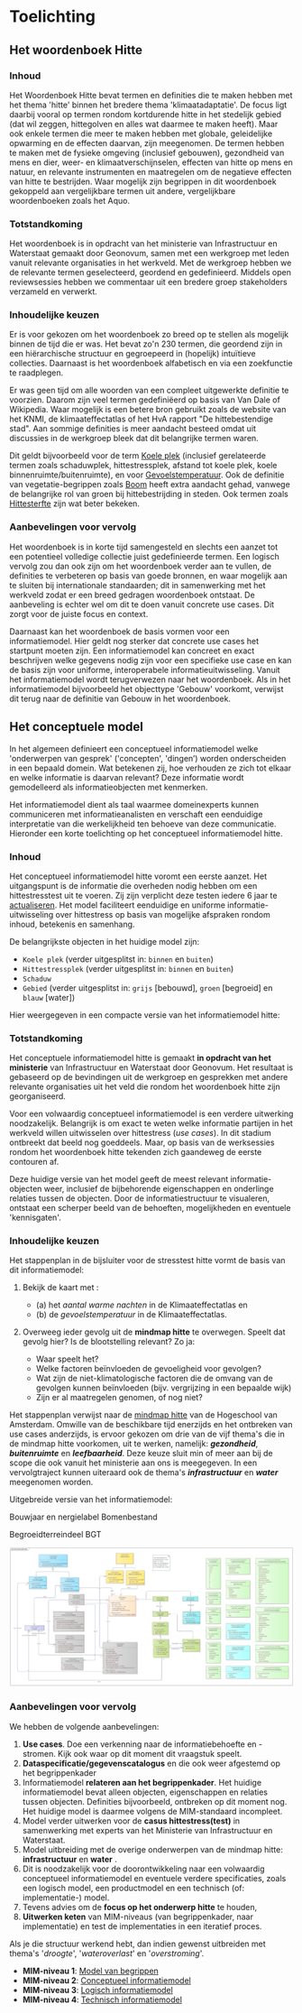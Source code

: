 # Toelichting

## Het woordenboek Hitte

### Inhoud

Het Woordenboek Hitte bevat termen en definities die te maken hebben met het thema 'hitte' binnen het bredere thema 'klimaatadaptatie'. De focus ligt daarbij vooral op termen rondom kortdurende hitte in het stedelijk gebied (dat wil zeggen, hittegolven en alles wat daarmee te maken heeft). Maar ook enkele termen die meer te maken hebben met globale, geleidelijke opwarming en de effecten daarvan, zijn meegenomen. De termen hebben te maken met de fysieke omgeving (inclusief gebouwen), gezondheid van mens en dier, weer- en klimaatverschijnselen, effecten van hitte op mens en natuur, en relevante instrumenten en maatregelen om de negatieve effecten van hitte te bestrijden. Waar mogelijk zijn begrippen in dit woordenboek gekoppeld aan vergelijkbare termen uit andere, vergelijkbare woordenboeken zoals het Aquo.

### Totstandkoming

Het woordenboek is in opdracht van het ministerie van Infrastructuur en Waterstaat gemaakt door Geonovum, samen met een werkgroep met leden vanuit relevante organisaties in het werkveld. Met de werkgroep hebben we de relevante termen geselecteerd, geordend en gedefinieerd. Middels open reviewsessies hebben we commentaar uit een bredere groep stakeholders verzameld en verwerkt. 

### Inhoudelijke keuzen

Er is voor gekozen om het woordenboek zo breed op te stellen als mogelijk binnen de tijd die er was. Het bevat zo'n 230 termen, die geordend zijn in een hiërarchische structuur en gegroepeerd in (hopelijk) intuïtieve collecties. Daarnaast is het woordenboek alfabetisch en via een zoekfunctie te raadplegen. 

Er was geen tijd om alle woorden van een compleet uitgewerkte definitie te voorzien. Daarom zijn veel termen gedefiniëerd op basis van Van Dale of Wikipedia. Waar mogelijk is een betere bron gebruikt zoals de website van het KNMI, de klimaateffectatlas of het HvA rapport "De hittebestendige stad". Aan sommige definities is meer aandacht besteed omdat uit discussies in de werkgroep bleek dat dit belangrijke termen waren. 

Dit geldt bijvoorbeeld voor de term [Koele plek](http://definities.geostandaarden.nl/imka/id/begrip/koele_plek) (inclusief  gerelateerde termen zoals schaduwplek, hittestressplek, afstand tot koele plek, koele binnenruimte/buitenruimte), en voor [Gevoelstemperatuur](
http://definities.geostandaarden.nl/imka/id/begrip/gevoelstemperatuur). Ook de definitie van vegetatie-begrippen zoals [Boom](http://definities.geostandaarden.nl/imka/id/begrip/boom) heeft extra aandacht gehad, vanwege de belangrijke rol van groen bij hittebestrijding in steden. Ook termen zoals [Hittesterfte](http://definities.geostandaarden.nl/imka/id/begrip/hittesterfte) zijn wat beter bekeken.

### Aanbevelingen voor vervolg

Het woordenboek is in korte tijd samengesteld en slechts een aanzet tot een potentieel volledige collectie juist gedefinieerde termen. Een logisch vervolg zou dan ook zijn om het woordenboek verder aan te vullen, de definities te verbeteren op basis van goede bronnen, en waar mogelijk aan te sluiten bij internationale standaarden; dit in samenwerking met het werkveld zodat er een breed gedragen woordenboek ontstaat. De aanbeveling is echter wel om dit te doen vanuit concrete use cases. Dit zorgt voor de juiste focus en context. 

Daarnaast kan het woordenboek de basis vormen voor een informatiemodel. Hier geldt nog sterker dat concrete use cases het startpunt moeten zijn. Een informatiemodel kan concreet en exact beschrijven welke gegevens nodig zijn voor een specifieke use case en kan de basis zijn voor uniforme, interoperabele informatieuitwisseling. Vanuit het informatiemodel wordt terugverwezen naar het woordenboek. Als in het informatiemodel bijvoorbeeld het objecttype 'Gebouw' voorkomt, verwijst dit terug naar de definitie van Gebouw in het woordenboek. 

## Het conceptuele model

In het algemeen definieert een conceptueel informatiemodel welke 'onderwerpen van gesprek' ('concepten', 'dingen’) worden onderscheiden in een bepaald domein. Wat betekenen zij, hoe verhouden ze zich tot elkaar en welke informatie is daarvan relevant? Deze informatie wordt gemodelleerd als informatieobjecten met kenmerken.

Het informatiemodel dient als taal waarmee domeinexperts kunnen communiceren met informatieanalisten en verschaft een eenduidige interpretatie van die werkelijkheid ten behoeve van deze communicatie. Hieronder een korte toelichting op het conceptueel informatiemodel hitte.

### Inhoud

Het conceptueel informatiemodel hitte voromt een eerste aanzet. Het uitgangspunt is de informatie die overheden nodig hebben om een hittestresstest uit te voeren. Zij zijn verplicht deze testen iedere 6 jaar te [actualiseren](https://klimaatadaptatienederland.nl/stresstest/#:~:text=In%20het%20Deltaplan%20Ruimtelijke%20Adaptatie%20is%20afgesproken%20dat%20overheden%20de%20stresstest%20iedere%206%20jaar%20actualiseren%20omdat%20de%20kwetsbaarheden%20in%20de%20loop%20der%20tijd%20kunnen%20veranderen.). Het model faciliteert eenduidige en uniforme informatie-uitwisseling over hittestress op basis van mogelijke afspraken rondom inhoud, betekenis en samenhang.

De belangrijkste objecten in het huidige model zijn:

 - `Koele plek` (verder uitgesplitst in: `binnen` en `buiten`)
 - `Hittestressplek`  (verder uitgesplitst in: `binnen` en `buiten`)
 - `Schaduw` 
 - `Gebied` (verder uitgesplitst in: `grijs` [bebouwd], `groen` [begroeid] en `blauw` [water])

Hier weergegeven in een compacte versie van het informatiemodel hitte:
<!-- ![](media/imka_schets_02_compact.png) -->

### Totstandkoming
   
Het conceptuele informatiemodel hitte is gemaakt **in opdracht van het ministerie** van Infrastructuur en Waterstaat door Geonovum. Het resultaat is gebaseerd op de bevindingen uit de werkgroep en gesprekken met andere relevante organisaties uit het veld die rondom het woordenboek hitte zijn georganiseerd.

Voor een volwaardig conceptueel informatiemodel is een verdere uitwerking noodzakelijk. Belangrijk is om exact te weten welke informatie partijen in het werkveld willen uitwisselen over hittestress (_use cases_). In dit stadium ontbreekt dat beeld nog goeddeels. Maar, op basis van de werksessies rondom het woordenboek hitte tekenden zich gaandeweg de eerste contouren af.

Deze huidige versie van het model geeft de meest relevant informatie-objecten weer, inclusief de bijbehorende eigenschappen en onderlinge relaties tussen de objecten. Door de informatiestructuur te visualeren, ontstaat een scherper beeld van de behoeften, mogelijkheden en eventuele 'kennisgaten'.

### Inhoudelijke keuzen

Het stappenplan in de bijsluiter voor de stresstest hitte vormt de basis van dit informatiemodel:

 1. Bekijk de kaart met :
    - (a) het _aantal warme nachten_ in de Klimaateffectatlas en
    - (b) de _gevoelstemperatuur_ in de Klimaateffectatlas.

 2. Overweeg ieder gevolg uit de **mindmap hitte** te overwegen. Speelt dat gevolg hier? Is de blootstelling relevant? Zo ja:

    - Waar speelt het?
    - Welke factoren beïnvloeden de gevoeligheid voor gevolgen?
    - Wat zijn de niet-klimatologische factoren die de omvang van de gevolgen kunnen beïnvloeden (bijv. vergrijzing in een bepaalde wijk)
    - Zijn er al maatregelen genomen, of nog niet?

Het stappenplan verwijst naar de [mindmap hitte](https://klimaatadaptatienederland.nl/publish/pages/156633/mindmap_hitte_hoge_resolutie.png) van de Hogeschool van Amsterdam. 
Omwille van de beschikbare tijd enerzijds en het ontbreken van use cases anderzijds, is ervoor gekozen om drie van de vijf thema's die in de mindmap hitte voorkomen, uit te werken, namelijk: **_gezondheid_**, **_buitenruimte_** en **_leefbaarheid_**. Deze keuze sluit min of meer aan bij de scope die ook vanuit het ministerie aan ons is meegegeven. In een vervolgtraject kunnen uiteraard ook de thema's **_infrastructuur_** en **_water_** meegenomen worden.

Uitgebreide versie van het informatiemodel:

Bouwjaar en nergielabel
Bomenbestand

Begroeidterreindeel BGT

![](media/imka_schets_02_uitgebreid.png)



### Aanbevelingen voor vervolg

We hebben de volgende aanbevelingen:

 1. **Use cases**. Doe een verkenning naar de informatiebehoefte en -stromen. Kijk ook waar op dit moment dit vraagstuk speelt.
 1. **Dataspecificatie/gegevenscatalogus** en die ook weer afgestemd op het begrippenkader
 1. Informatiemodel **relateren aan het begrippenkader**. Het huidige informatiemodel bevat alleen objecten, eigenschappen en relaties tussen objecten. Definities bijvoorbeeld, ontbreken op dit moment nog. Het huidige model is daarmee volgens de MIM-standaard incompleet.
 1. Model verder uitwerken voor de **casus hittestress(test)** in samenwerking met experts van het Ministerie van Infrastructuur en Waterstaat. 
 1. Model uitbreiding met de overige onderwerpen van de mindmap hitte: **infrastructuur** en **water** .
 1. Dit is noodzakelijk voor de doorontwikkeling naar een volwaardig conceptueel informatiemodel en eventuele verdere specificaties, zoals een logisch model, een productmodel en een technisch (of: implementatie-) model.
 1. Tevens advies om de **focus op het onderwerp hitte** te houden,
 1. **Uitwerken keten** van MIM-niveaus (van begrippenkader, naar implementatie) en test de implementaties in een iteratief proces.

Als je die structuur werkend hebt, dan indien gewenst uitbreiden met thema's '*droogte*', '*wateroverlast*' en '*overstroming*'.

 - **MIM-niveau 1**: [Model van begrippen](https://docs.geostandaarden.nl/mim/mim/#niveau-1-model-van-begrippen)
 - **MIM-niveau 2**: [Conceptueel informatiemodel](https://docs.geostandaarden.nl/mim/mim/#niveau-2-conceptueel-informatiemodel)
 - **MIM-niveau 3**: [Logisch informatiemodel](https://docs.geostandaarden.nl/mim/mim/#niveau-3-logisch-informatie-of-gegevensmodel)
 - **MIM-niveau 4**: [Technisch informatiemodel](https://docs.geostandaarden.nl/mim/mim/#niveau-4-fysiek-of-technisch-gegevens-of-datamodel)